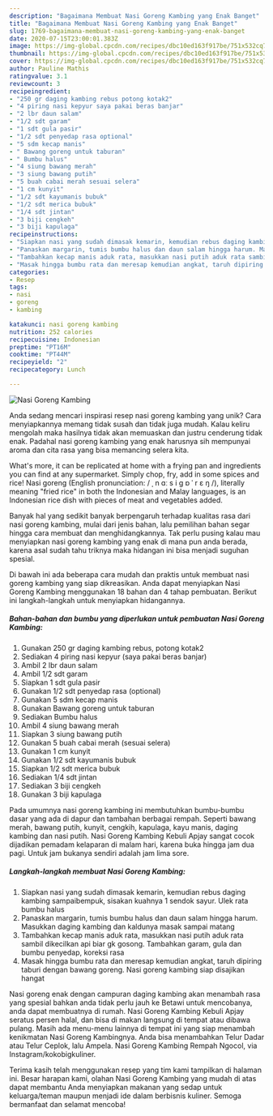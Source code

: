 ```yaml
---
description: "Bagaimana Membuat Nasi Goreng Kambing yang Enak Banget"
title: "Bagaimana Membuat Nasi Goreng Kambing yang Enak Banget"
slug: 1769-bagaimana-membuat-nasi-goreng-kambing-yang-enak-banget
date: 2020-07-15T23:00:01.383Z
image: https://img-global.cpcdn.com/recipes/dbc10ed163f917be/751x532cq70/nasi-goreng-kambing-foto-resep-utama.jpg
thumbnail: https://img-global.cpcdn.com/recipes/dbc10ed163f917be/751x532cq70/nasi-goreng-kambing-foto-resep-utama.jpg
cover: https://img-global.cpcdn.com/recipes/dbc10ed163f917be/751x532cq70/nasi-goreng-kambing-foto-resep-utama.jpg
author: Pauline Mathis
ratingvalue: 3.1
reviewcount: 3
recipeingredient:
- "250 gr daging kambing rebus potong kotak2"
- "4 piring nasi kepyur saya pakai beras banjar"
- "2 lbr daun salam"
- "1/2 sdt garam"
- "1 sdt gula pasir"
- "1/2 sdt penyedap rasa optional"
- "5 sdm kecap manis"
- " Bawang goreng untuk taburan"
- " Bumbu halus"
- "4 siung bawang merah"
- "3 siung bawang putih"
- "5 buah cabai merah sesuai selera"
- "1 cm kunyit"
- "1/2 sdt kayumanis bubuk"
- "1/2 sdt merica bubuk"
- "1/4 sdt jintan"
- "3 biji cengkeh"
- "3 biji kapulaga"
recipeinstructions:
- "Siapkan nasi yang sudah dimasak kemarin, kemudian rebus daging kambing sampaibempuk, sisakan kuahnya 1 sendok sayur. Ulek rata bumbu halus"
- "Panaskan margarin, tumis bumbu halus dan daun salam hingga harum. Masukkan daging kambing dan kaldunya masak sampai matang"
- "Tambahkan kecap manis aduk rata, masukkan nasi putih aduk rata sambil dikecilkan api biar gk gosong. Tambahkan garam, gula dan bumbu penyedap, koreksi rasa"
- "Masak hingga bumbu rata dan meresap kemudian angkat, taruh dipiring taburi dengan bawang goreng. Nasi goreng kambing siap disajikan hangat"
categories:
- Resep
tags:
- nasi
- goreng
- kambing

katakunci: nasi goreng kambing 
nutrition: 252 calories
recipecuisine: Indonesian
preptime: "PT16M"
cooktime: "PT44M"
recipeyield: "2"
recipecategory: Lunch

---
```



![Nasi Goreng Kambing](https://img-global.cpcdn.com/recipes/dbc10ed163f917be/751x532cq70/nasi-goreng-kambing-foto-resep-utama.jpg)

Anda sedang mencari inspirasi resep nasi goreng kambing yang unik? Cara menyiapkannya memang tidak susah dan tidak juga mudah. Kalau keliru mengolah maka hasilnya tidak akan memuaskan dan justru cenderung tidak enak. Padahal nasi goreng kambing yang enak harusnya sih mempunyai aroma dan cita rasa yang bisa memancing selera kita.

What&#39;s more, it can be replicated at home with a frying pan and ingredients you can find at any supermarket. Simply chop, fry, add in some spices and rice! Nasi goreng (English pronunciation: / ˌ n ɑː s i ɡ ɒ ˈ r ɛ ŋ /), literally meaning &#34;fried rice&#34; in both the Indonesian and Malay languages, is an Indonesian rice dish with pieces of meat and vegetables added.

Banyak hal yang sedikit banyak berpengaruh terhadap kualitas rasa dari nasi goreng kambing, mulai dari jenis bahan, lalu pemilihan bahan segar hingga cara membuat dan menghidangkannya. Tak perlu pusing kalau mau menyiapkan nasi goreng kambing yang enak di mana pun anda berada, karena asal sudah tahu triknya maka hidangan ini bisa menjadi suguhan spesial.


Di bawah ini ada beberapa cara mudah dan praktis untuk membuat nasi goreng kambing yang siap dikreasikan. Anda dapat menyiapkan Nasi Goreng Kambing menggunakan 18 bahan dan 4 tahap pembuatan. Berikut ini langkah-langkah untuk menyiapkan hidangannya.

<!--inarticleads1-->

##### Bahan-bahan dan bumbu yang diperlukan untuk pembuatan Nasi Goreng Kambing:

1. Gunakan 250 gr daging kambing rebus, potong kotak2
1. Sediakan 4 piring nasi kepyur (saya pakai beras banjar)
1. Ambil 2 lbr daun salam
1. Ambil 1/2 sdt garam
1. Siapkan 1 sdt gula pasir
1. Gunakan 1/2 sdt penyedap rasa (optional)
1. Gunakan 5 sdm kecap manis
1. Gunakan  Bawang goreng untuk taburan
1. Sediakan  Bumbu halus
1. Ambil 4 siung bawang merah
1. Siapkan 3 siung bawang putih
1. Gunakan 5 buah cabai merah (sesuai selera)
1. Gunakan 1 cm kunyit
1. Gunakan 1/2 sdt kayumanis bubuk
1. Siapkan 1/2 sdt merica bubuk
1. Sediakan 1/4 sdt jintan
1. Sediakan 3 biji cengkeh
1. Gunakan 3 biji kapulaga


Pada umumnya nasi goreng kambing ini membutuhkan bumbu-bumbu dasar yang ada di dapur dan tambahan berbagai rempah. Seperti bawang merah, bawang putih, kunyit, cengkih, kapulaga, kayu manis, daging kambing dan nasi putih. Nasi Goreng Kambing Kebuli Apjay sangat cocok dijadikan pemadam kelaparan di malam hari, karena buka hingga jam dua pagi. Untuk jam bukanya sendiri adalah jam lima sore. 

<!--inarticleads2-->

##### Langkah-langkah membuat Nasi Goreng Kambing:

1. Siapkan nasi yang sudah dimasak kemarin, kemudian rebus daging kambing sampaibempuk, sisakan kuahnya 1 sendok sayur. Ulek rata bumbu halus
1. Panaskan margarin, tumis bumbu halus dan daun salam hingga harum. Masukkan daging kambing dan kaldunya masak sampai matang
1. Tambahkan kecap manis aduk rata, masukkan nasi putih aduk rata sambil dikecilkan api biar gk gosong. Tambahkan garam, gula dan bumbu penyedap, koreksi rasa
1. Masak hingga bumbu rata dan meresap kemudian angkat, taruh dipiring taburi dengan bawang goreng. Nasi goreng kambing siap disajikan hangat


Nasi goreng enak dengan campuran daging kambing akan menambah rasa yang spesial bahkan anda tidak perlu jauh ke Betawi untuk mencobanya, anda dapat membuatnya di rumah. Nasi Goreng Kambing Kebuli Apjay seratus persen halal, dan bisa di makan langsung di tempat atau dibawa pulang. Masih ada menu-menu lainnya di tempat ini yang siap menambah kenikmatan Nasi Goreng Kambingnya. Anda bisa menambahkan Telur Dadar atau Telur Ceplok, lalu Ampela. Nasi Goreng Kambing Rempah Ngocol, via Instagram/kokobigkuliner. 

Terima kasih telah menggunakan resep yang tim kami tampilkan di halaman ini. Besar harapan kami, olahan Nasi Goreng Kambing yang mudah di atas dapat membantu Anda menyiapkan makanan yang sedap untuk keluarga/teman maupun menjadi ide dalam berbisnis kuliner. Semoga bermanfaat dan selamat mencoba!

